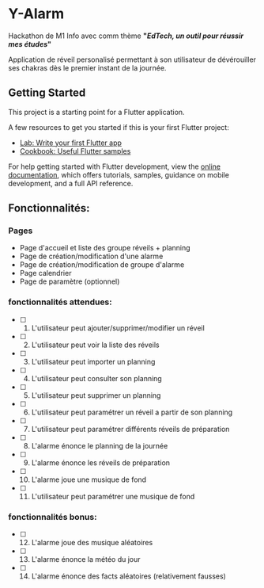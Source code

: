 # Y-Alarm

Hackathon de M1 Info avec comm thème **"*EdTech, un outil pour réussir mes études*"**

Application de réveil personalisé permettant à son utilisateur de dévérouiller ses chakras dès le premier instant de la journée.

## Getting Started

This project is a starting point for a Flutter application.

A few resources to get you started if this is your first Flutter project:

- [Lab: Write your first Flutter app](https://docs.flutter.dev/get-started/codelab)
- [Cookbook: Useful Flutter samples](https://docs.flutter.dev/cookbook)

For help getting started with Flutter development, view the
[online documentation](https://docs.flutter.dev/), which offers tutorials,
samples, guidance on mobile development, and a full API reference.

## Fonctionnalités:

### Pages
 - Page d'accueil et liste des groupe réveils + planning
 - Page de création/modification d'une alarme 
 - Page de création/modification de groupe d'alarme
 - Page calendrier 
 - Page de paramètre (optionnel)
### fonctionnalités attendues:
- [ ] 1. L'utilisateur peut ajouter/supprimer/modifier un réveil
- [ ] 2. L'utilisateur peut voir la liste des réveils
- [ ] 3. L'utilisateur peut importer un planning
- [ ] 4. L'utilisateur peut consulter son planning
- [ ] 5. L'utilisateur peut supprimer un planning
- [ ] 6. L'utilisateur peut paramétrer un réveil a partir de son planning
- [ ] 7. L'utilisateur peut paramétrer différents réveils de préparation
- [ ] 8. L'alarme énonce le planning de la journée
- [ ] 9. L'alarme énonce les réveils de préparation
- [ ] 10. L'alarme joue une musique de fond
- [ ] 11. L'utilisateur peut paramétrer une musique de fond

### fonctionnalités bonus:
- [ ] 12. L'alarme joue des musique aléatoires
- [ ] 13. L'alarme énonce la météo du jour
- [ ] 14. L'alarme énonce des facts aléatoires (relativement fausses)

